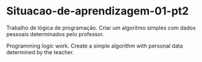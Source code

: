 # Situacao-de-aprendizagem-01-pt2

Trabalho de lógica de programação. Criar um algoritmo simples com dados pessoais determinados pelo professor.

Programming logic work. Create a simple algorithm with personal data determined by the teacher.
